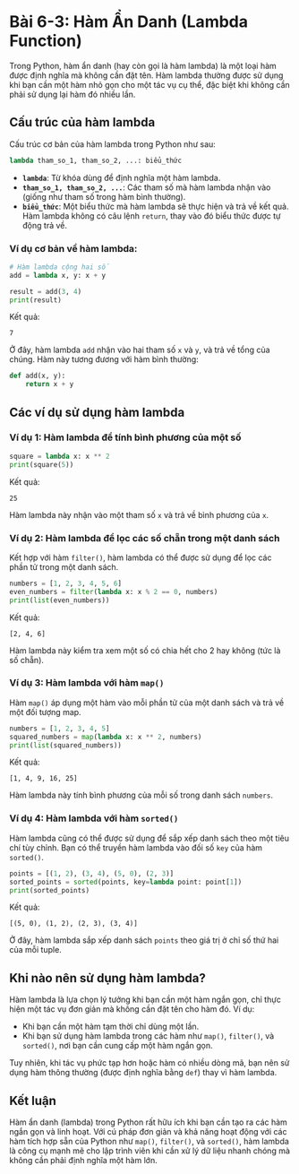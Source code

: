 # Bài 6-3: Hàm Ẩn Danh (Lambda Function)

Trong Python, hàm ẩn danh (hay còn gọi là hàm lambda) là một loại hàm được định nghĩa mà không cần đặt tên. Hàm lambda thường được sử dụng khi bạn cần một hàm nhỏ gọn cho một tác vụ cụ thể, đặc biệt khi không cần phải sử dụng lại hàm đó nhiều lần.

## Cấu trúc của hàm lambda

Cấu trúc cơ bản của hàm lambda trong Python như sau:

```python
lambda tham_so_1, tham_so_2, ...: biểu_thức
```

- **`lambda`**: Từ khóa dùng để định nghĩa một hàm lambda.
- **`tham_so_1, tham_so_2, ...`**: Các tham số mà hàm lambda nhận vào (giống như tham số trong hàm bình thường).
- **`biểu_thức`**: Một biểu thức mà hàm lambda sẽ thực hiện và trả về kết quả. Hàm lambda không có câu lệnh `return`, thay vào đó biểu thức được tự động trả về.

### Ví dụ cơ bản về hàm lambda:

```python
# Hàm lambda cộng hai số
add = lambda x, y: x + y

result = add(3, 4)
print(result)
```

Kết quả:

```
7
```

Ở đây, hàm lambda `add` nhận vào hai tham số `x` và `y`, và trả về tổng của chúng. Hàm này tương đương với hàm bình thường:

```python
def add(x, y):
    return x + y
```

## Các ví dụ sử dụng hàm lambda

### Ví dụ 1: Hàm lambda để tính bình phương của một số

```python
square = lambda x: x ** 2
print(square(5))
```

Kết quả:

```
25
```

Hàm lambda này nhận vào một tham số `x` và trả về bình phương của `x`.

### Ví dụ 2: Hàm lambda để lọc các số chẵn trong một danh sách

Kết hợp với hàm `filter()`, hàm lambda có thể được sử dụng để lọc các phần tử trong một danh sách.

```python
numbers = [1, 2, 3, 4, 5, 6]
even_numbers = filter(lambda x: x % 2 == 0, numbers)
print(list(even_numbers))
```

Kết quả:

```
[2, 4, 6]
```

Hàm lambda này kiểm tra xem một số có chia hết cho 2 hay không (tức là số chẵn).

### Ví dụ 3: Hàm lambda với hàm `map()`

Hàm `map()` áp dụng một hàm vào mỗi phần tử của một danh sách và trả về một đối tượng map.

```python
numbers = [1, 2, 3, 4, 5]
squared_numbers = map(lambda x: x ** 2, numbers)
print(list(squared_numbers))
```

Kết quả:

```
[1, 4, 9, 16, 25]
```

Hàm lambda này tính bình phương của mỗi số trong danh sách `numbers`.

### Ví dụ 4: Hàm lambda với hàm `sorted()`

Hàm lambda cũng có thể được sử dụng để sắp xếp danh sách theo một tiêu chí tùy chỉnh. Bạn có thể truyền hàm lambda vào đối số `key` của hàm `sorted()`.

```python
points = [(1, 2), (3, 4), (5, 0), (2, 3)]
sorted_points = sorted(points, key=lambda point: point[1])
print(sorted_points)
```

Kết quả:

```
[(5, 0), (1, 2), (2, 3), (3, 4)]
```

Ở đây, hàm lambda sắp xếp danh sách `points` theo giá trị ở chỉ số thứ hai của mỗi tuple.

## Khi nào nên sử dụng hàm lambda?

Hàm lambda là lựa chọn lý tưởng khi bạn cần một hàm ngắn gọn, chỉ thực hiện một tác vụ đơn giản mà không cần đặt tên cho hàm đó. Ví dụ:
- Khi bạn cần một hàm tạm thời chỉ dùng một lần.
- Khi bạn sử dụng hàm lambda trong các hàm như `map()`, `filter()`, và `sorted()`, nơi bạn cần cung cấp một hàm ngắn gọn.

Tuy nhiên, khi tác vụ phức tạp hơn hoặc hàm có nhiều dòng mã, bạn nên sử dụng hàm thông thường (được định nghĩa bằng `def`) thay vì hàm lambda.

## Kết luận

Hàm ẩn danh (lambda) trong Python rất hữu ích khi bạn cần tạo ra các hàm ngắn gọn và linh hoạt. Với cú pháp đơn giản và khả năng hoạt động với các hàm tích hợp sẵn của Python như `map()`, `filter()`, và `sorted()`, hàm lambda là công cụ mạnh mẽ cho lập trình viên khi cần xử lý dữ liệu nhanh chóng mà không cần phải định nghĩa một hàm lớn.